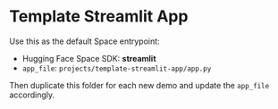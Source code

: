 
# Template Streamlit App

Use this as the default Space entrypoint:

- Hugging Face Space SDK: **streamlit**
- `app_file`: `projects/template-streamlit-app/app.py`

Then duplicate this folder for each new demo and update the `app_file` accordingly.
